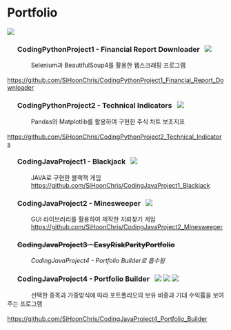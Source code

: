 # Portfolio  
<a href="https://github.com/SiHoonChris/CodingJavaProject4_Portfolio_Builder">
 <img src="https://user-images.githubusercontent.com/109140000/217211758-3e4c8342-001e-4373-bd84-80fb857fefc7.gif">
</a>  


### &nbsp; &nbsp; &nbsp; CodingPythonProject1 - Financial Report Downloader &nbsp; <img src="https://img.shields.io/badge/python-3776AB?style=for-the-badge&logo=python&logoColor=white">   
&nbsp; &nbsp; &nbsp; &nbsp; &nbsp; &nbsp; &nbsp; <span>Selenium과 BeautifulSoup4를 활용한 웹스크래핑 프로그램</span>  
&nbsp; &nbsp; &nbsp; &nbsp; &nbsp; &nbsp; &nbsp; https://github.com/SiHoonChris/CodingPythonProject1_Financial_Report_Downloader  

### &nbsp; &nbsp; &nbsp; CodingPythonProject2 - Technical Indicators &nbsp; <img src="https://img.shields.io/badge/python-3776AB?style=for-the-badge&logo=python&logoColor=white">  
&nbsp; &nbsp; &nbsp; &nbsp; &nbsp; &nbsp; &nbsp; <span>Pandas와 Matplotlib를 활용하여 구현한 주식 차트 보조지표</span>  
&nbsp; &nbsp; &nbsp; &nbsp; &nbsp; &nbsp; &nbsp; https://github.com/SiHoonChris/CodingPythonProject2_Technical_Indicators  

### &nbsp; &nbsp; &nbsp; CodingJavaProject1 - Blackjack &nbsp; <img src="https://img.shields.io/badge/java-007396?style=for-the-badge&logo=java&logoColor=white">  
&nbsp; &nbsp; &nbsp; &nbsp; &nbsp; &nbsp; &nbsp; <span>JAVA로 구현한 블랙잭 게임</span>  
&nbsp; &nbsp; &nbsp; &nbsp; &nbsp; &nbsp; &nbsp; https://github.com/SiHoonChris/CodingJavaProject1_Blackjack  

### &nbsp; &nbsp; &nbsp; CodingJavaProject2 - Minesweeper &nbsp; <img src="https://img.shields.io/badge/java-007396?style=for-the-badge&logo=java&logoColor=white">  
&nbsp; &nbsp; &nbsp; &nbsp; &nbsp; &nbsp; &nbsp; <span>GUI 라이브러리를 활용하여 제작한 지뢰찾기 게임</span>  
&nbsp; &nbsp; &nbsp; &nbsp; &nbsp; &nbsp; &nbsp; https://github.com/SiHoonChris/CodingJavaProject2_Minesweeper  

### &nbsp; &nbsp; &nbsp; <s>CodingJavaProject3 - EasyRiskParityPortfolio</s>  
&nbsp; &nbsp; &nbsp; &nbsp; &nbsp; &nbsp; &nbsp; <span><i>CodingJavaProject4 - Portfolio Builder로 흡수됨</i></span>  

### &nbsp; &nbsp; &nbsp; CodingJavaProject4 - Portfolio Builder &nbsp; <img src="https://img.shields.io/badge/java-007396?style=for-the-badge&logo=java&logoColor=white"> <img src="https://img.shields.io/badge/mysql-4479A1?style=for-the-badge&logo=mysql&logoColor=white"> <img src="https://img.shields.io/badge/javascript-F7DF1E?style=for-the-badge&logo=javascript&logoColor=black">   
&nbsp; &nbsp; &nbsp; &nbsp; &nbsp; &nbsp; &nbsp; <span>선택한 종목과 가중방식에 따라 포트폴리오의 보유 비중과 기대 수익률을 보여주는 프로그램</span>  
&nbsp; &nbsp; &nbsp; &nbsp; &nbsp; &nbsp; &nbsp; https://github.com/SiHoonChris/CodingJavaProject4_Portfolio_Builder  
